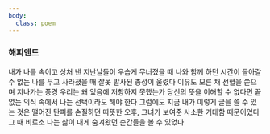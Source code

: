```yaml
---
body:
  class: poem
---
```


### 해피앤드

내가 나를 속이고 상처 낸
지난날들이 우습게 무너졌을 때 
나와 함께 하던 시간이 
돌아갈 수 없는 나를 두고 사라졌을 때 
잘못 발사된 총성이 울렸다
이유도 모른 채 선혈을 쏟으며 지나가는 풍경
우리는 왜 있음에 저항하지 못했는가
당신의 뜻을 이해할 수 없다면 
끝없는 의식 속에서 
나는 선택이라도 해야 한다
그럼에도 지금 내가 이렇게 글을 쓸 수 있는 것은
떨어진 탄피를 손질하던 따뜻한 오후, 
그녀가 보여준 사소한 거대함 때문이었다
그 때 비로소 나는 삶이 내게 숨겨왔던 순간들을 볼 수 있었다
